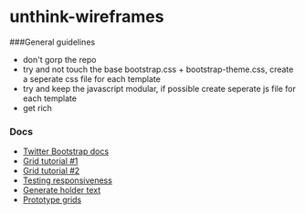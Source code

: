 unthink-wireframes
==================

###General guidelines
- don't gorp the repo
- try and not touch the base bootstrap.css + bootstrap-theme.css,
  create a seperate css file for each template
- try and keep the javascript modular, if possible create seperate js file for each template
- get rich

### Docs
- [Twitter Bootstrap docs](http://getbootstrap.com/)
- [Grid tutorial #1](http://www.helloerik.com/bootstrap-3-grid-introduction)
- [Grid tutorial #2](http://www.helloerik.com/the-subtle-magic-behind-why-the-bootstrap-3-grid-works)
- [Testing responsiveness](http://lab.maltewassermann.com/viewport-resizer/)
- [Generate holder text](http://hipsteripsum.me/)
- [Prototype grids](http://shoelace.io)
